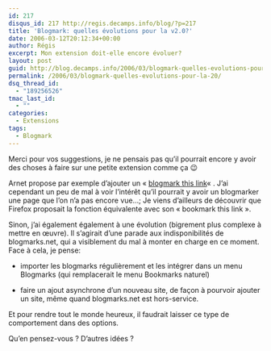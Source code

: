 ```yaml
---
id: 217
disqus_id: 217 http://regis.decamps.info/blog/?p=217
title: 'Blogmark: quelles évolutions pour la v2.0?'
date: 2006-03-12T20:12:34+00:00
author: Régis
excerpt: Mon extension doit-elle encore évoluer?
layout: post
guid: http://blog.decamps.info/2006/03/blogmark-quelles-evolutions-pour-la-20/
permalink: /2006/03/blogmark-quelles-evolutions-pour-la-20/
dsq_thread_id:
  - "189256526"
tmac_last_id:
  - ""
categories:
  - Extensions
tags:
  - Blogmark
---
```

Merci pour vos suggestions, je ne pensais pas qu’il pourrait encore y avoir des choses à faire sur une petite extension comme ça 😉 

Arnet propose par exemple d’ajouter un « [blogmark this link](http://regis.decamps.info/blog/2006/03/version-14-testee-et-approuvee/#comment-387)« . J’ai cependant un peu de mal à voir l’intérêt qu’il pourrait y avoir un blogmarker une page que l’on n’a pas encore vue…; Je viens d’ailleurs de découvrir que Firefox proposait la fonction équivalente avec son « bookmark this link ».

Sinon, j’ai également également à une évolution (bigrement plus complexe à mettre en œuvre). Il s’agirait d’une parade aux indisponibilités de blogmarks.net, qui a visiblement du mal à monter en charge en ce moment. Face à cela, je pense:

* importer les blogmarks régulièrement et les intégrer dans un menu Blogmarks (qui remplacerait le menu Bookmarks naturel)
  
* faire un ajout asynchrone d’un nouveau site, de façon à pourvoir ajouter un site, même quand blogmarks.net est hors-service.

Et pour rendre tout le monde heureux, il faudrait laisser ce type de comportement dans des options.

Qu’en pensez-vous ? D’autres idées ?
